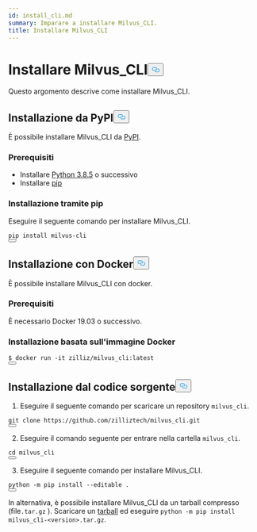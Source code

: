 ```yaml
---
id: install_cli.md
summary: Imparare a installare Milvus_CLI.
title: Installare Milvus_CLI
---
```

<h1 id="Install-MilvusCLI" class="common-anchor-header">Installare Milvus_CLI<button data-href="#Install-MilvusCLI" class="anchor-icon" translate="no">
      <svg translate="no"
        aria-hidden="true"
        focusable="false"
        height="20"
        version="1.1"
        viewBox="0 0 16 16"
        width="16"
      >
        <path
          fill="#0092E4"
          fill-rule="evenodd"
          d="M4 9h1v1H4c-1.5 0-3-1.69-3-3.5S2.55 3 4 3h4c1.45 0 3 1.69 3 3.5 0 1.41-.91 2.72-2 3.25V8.59c.58-.45 1-1.27 1-2.09C10 5.22 8.98 4 8 4H4c-.98 0-2 1.22-2 2.5S3 9 4 9zm9-3h-1v1h1c1 0 2 1.22 2 2.5S13.98 12 13 12H9c-.98 0-2-1.22-2-2.5 0-.83.42-1.64 1-2.09V6.25c-1.09.53-2 1.84-2 3.25C6 11.31 7.55 13 9 13h4c1.45 0 3-1.69 3-3.5S14.5 6 13 6z"
        ></path>
      </svg>
    </button></h1><p>Questo argomento descrive come installare Milvus_CLI.</p>
<h2 id="Install-from-PyPI" class="common-anchor-header">Installazione da PyPI<button data-href="#Install-from-PyPI" class="anchor-icon" translate="no">
      <svg translate="no"
        aria-hidden="true"
        focusable="false"
        height="20"
        version="1.1"
        viewBox="0 0 16 16"
        width="16"
      >
        <path
          fill="#0092E4"
          fill-rule="evenodd"
          d="M4 9h1v1H4c-1.5 0-3-1.69-3-3.5S2.55 3 4 3h4c1.45 0 3 1.69 3 3.5 0 1.41-.91 2.72-2 3.25V8.59c.58-.45 1-1.27 1-2.09C10 5.22 8.98 4 8 4H4c-.98 0-2 1.22-2 2.5S3 9 4 9zm9-3h-1v1h1c1 0 2 1.22 2 2.5S13.98 12 13 12H9c-.98 0-2-1.22-2-2.5 0-.83.42-1.64 1-2.09V6.25c-1.09.53-2 1.84-2 3.25C6 11.31 7.55 13 9 13h4c1.45 0 3-1.69 3-3.5S14.5 6 13 6z"
        ></path>
      </svg>
    </button></h2><p>È possibile installare Milvus_CLI da <a href="https://pypi.org/project/milvus-cli/">PyPI</a>.</p>
<h3 id="Prerequisites" class="common-anchor-header">Prerequisiti</h3><ul>
<li>Installare <a href="https://www.python.org/downloads/release/python-385/">Python 3.8.5</a> o successivo</li>
<li>Installare <a href="https://pip.pypa.io/en/stable/installation/">pip</a></li>
</ul>
<h3 id="Install-via-pip" class="common-anchor-header">Installazione tramite pip</h3><p>Eseguire il seguente comando per installare Milvus_CLI.</p>
<pre><code translate="no" class="language-shell">pip install milvus-cli
<button class="copy-code-btn"></button></code></pre>
<h2 id="Install-with-Docker" class="common-anchor-header">Installazione con Docker<button data-href="#Install-with-Docker" class="anchor-icon" translate="no">
      <svg translate="no"
        aria-hidden="true"
        focusable="false"
        height="20"
        version="1.1"
        viewBox="0 0 16 16"
        width="16"
      >
        <path
          fill="#0092E4"
          fill-rule="evenodd"
          d="M4 9h1v1H4c-1.5 0-3-1.69-3-3.5S2.55 3 4 3h4c1.45 0 3 1.69 3 3.5 0 1.41-.91 2.72-2 3.25V8.59c.58-.45 1-1.27 1-2.09C10 5.22 8.98 4 8 4H4c-.98 0-2 1.22-2 2.5S3 9 4 9zm9-3h-1v1h1c1 0 2 1.22 2 2.5S13.98 12 13 12H9c-.98 0-2-1.22-2-2.5 0-.83.42-1.64 1-2.09V6.25c-1.09.53-2 1.84-2 3.25C6 11.31 7.55 13 9 13h4c1.45 0 3-1.69 3-3.5S14.5 6 13 6z"
        ></path>
      </svg>
    </button></h2><p>È possibile installare Milvus_CLI con docker.</p>
<h3 id="Prerequisites" class="common-anchor-header">Prerequisiti</h3><p>È necessario Docker 19.03 o successivo.</p>
<h3 id="Install-based-on-Docker-image" class="common-anchor-header">Installazione basata sull'immagine Docker</h3><pre><code translate="no" class="language-shell">$ docker run -it zilliz/milvus_cli:latest
<button class="copy-code-btn"></button></code></pre>
<h2 id="Install-from-source-code" class="common-anchor-header">Installazione dal codice sorgente<button data-href="#Install-from-source-code" class="anchor-icon" translate="no">
      <svg translate="no"
        aria-hidden="true"
        focusable="false"
        height="20"
        version="1.1"
        viewBox="0 0 16 16"
        width="16"
      >
        <path
          fill="#0092E4"
          fill-rule="evenodd"
          d="M4 9h1v1H4c-1.5 0-3-1.69-3-3.5S2.55 3 4 3h4c1.45 0 3 1.69 3 3.5 0 1.41-.91 2.72-2 3.25V8.59c.58-.45 1-1.27 1-2.09C10 5.22 8.98 4 8 4H4c-.98 0-2 1.22-2 2.5S3 9 4 9zm9-3h-1v1h1c1 0 2 1.22 2 2.5S13.98 12 13 12H9c-.98 0-2-1.22-2-2.5 0-.83.42-1.64 1-2.09V6.25c-1.09.53-2 1.84-2 3.25C6 11.31 7.55 13 9 13h4c1.45 0 3-1.69 3-3.5S14.5 6 13 6z"
        ></path>
      </svg>
    </button></h2><ol>
<li>Eseguire il seguente comando per scaricare un repository <code translate="no">milvus_cli</code>.</li>
</ol>
<pre><code translate="no" class="language-shell">git <span class="hljs-built_in">clone</span> https://github.com/zilliztech/milvus_cli.git
<button class="copy-code-btn"></button></code></pre>
<ol start="2">
<li>Eseguire il comando seguente per entrare nella cartella <code translate="no">milvus_cli</code>.</li>
</ol>
<pre><code translate="no" class="language-shell"><span class="hljs-built_in">cd</span> milvus_cli
<button class="copy-code-btn"></button></code></pre>
<ol start="3">
<li>Eseguire il seguente comando per installare Milvus_CLI.</li>
</ol>
<pre><code translate="no" class="language-shell">python -m pip install --editable .
<button class="copy-code-btn"></button></code></pre>
<p>In alternativa, è possibile installare Milvus_CLI da un tarball compresso (file<code translate="no">.tar.gz</code> ). Scaricare un <a href="https://github.com/zilliztech/milvus_cli/releases">tarball</a> ed eseguire <code translate="no">python -m pip install milvus_cli-&lt;version&gt;.tar.gz</code>.</p>
